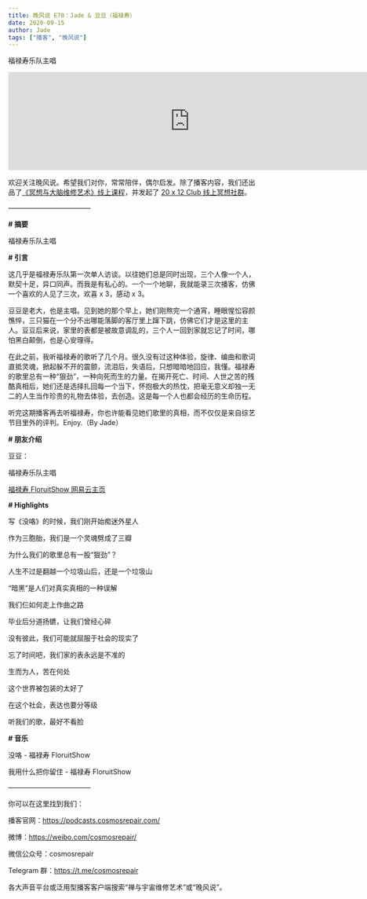 ```yaml
---
title: 晚风说 E70：Jade & 豆豆（福禄寿）
date: 2020-09-15
author: Jade
tags: ["播客", "晚风说"]
---
```


福禄寿乐队主唱

<!--more-->

<iframe src="https://fireside.fm/player/v2/trfV16OE+83-ZuOC7?theme=light" width="740" height="200" frameborder="0" scrolling="no"></iframe>

欢迎关注晚风说。希望我们对你，常常陪伴，偶尔启发。除了播客内容，我们还出品了[《冥想与大脑维修艺术》线上课程](https://mp.weixin.qq.com/s?__biz=MzA5Nzk4MDMxMg==&mid=2247484680&idx=1&sn=2a5b8f1e1f1c1e6820adf5cc95d997fe&chksm=9099dfffa7ee56e9408aa248731e3e3e502c984ca1e577decc28d66d458f2e93a600dc6d6b40&scene=21#wechat_redirect)，并发起了 [20 x 12 Club 线上冥想社群](https://mp.weixin.qq.com/s?__biz=MzA5Nzk4MDMxMg==&mid=2247484834&idx=1&sn=ebd2c537b12e63baef2e9eaac505c26b&chksm=9099df55a7ee5643ab84485931d52082bbb2a6ee7078bdd536faf2cbbcb7bb22783aeaf13d4b&scene=21#wechat_redirect)。

————————————

**# 摘要**

福禄寿乐队主唱

**# 引言**

这几乎是福禄寿乐队第一次单人访谈。以往她们总是同时出现，三个人像一个人，默契十足，异口同声。而我是有私心的。一个一个地聊，我就能录三次播客，仿佛一个喜欢的人见了三次，欢喜 x 3，感动 x 3。

豆豆是老大，也是主唱。见到她的那个早上，她们刚熬完一个通宵，睡眼惺忪容颜憔悴，三只猫在一个分不出哪能落脚的客厅里上蹿下跳，仿佛它们才是这里的主人。豆豆后来说，家里的表都是被故意调乱的，三个人一回到家就忘记了时间，哪怕黑白颠倒，也是心安理得。

在此之前，我听福禄寿的歌听了几个月。很久没有过这种体验，旋律、编曲和歌词直抵灵魂，掀起躲不开的震颤，流泪后，失语后，只想暗暗地回应，我懂。福禄寿的歌里总有一种“狠劲”，一种向死而生的力量。在揭开死亡、时间、人世之苦的残酷真相后，她们还是选择扎回每一个当下，怀抱极大的热忱，把毫无意义却独一无二的人生当作珍贵的礼物去体验，去创造。这是每一个人也都会经历的生命历程。

听完这期播客再去听福禄寿，你也许能看见她们歌里的真相，而不仅仅是来自综艺节目里外的评判。Enjoy.（By Jade）

**# 朋友介绍**

豆豆：

福禄寿乐队主唱

[福禄寿 FloruitShow 网易云主页](https://music.163.com/#/user/home?id=402488743)

**# Highlights**

写《没咯》的时候，我们刚开始痴迷外星人

作为三胞胎，我们是一个灵魂劈成了三瓣

为什么我们的歌里总有一股“狠劲”？

人生不过是翻越一个垃圾山后，还是一个垃圾山

“暗黑”是人们对真实真相的一种误解

我们仨如何走上作曲之路

毕业后分道扬镳，让我们曾经心碎

没有彼此，我们可能就屈服于社会的现实了

忘了时间吧，我们家的表永远是不准的

生而为人，苦在何处

这个世界被包装的太好了

在这个社会，表达也要分等级

听我们的歌，最好不看脸

**# 音乐**

没咯 - 福禄寿 FloruitShow

我用什么把你留住 - 福禄寿 FloruitShow

————————————

你可以在这里找到我们：

播客官网：https://podcasts.cosmosrepair.com/

微博：https://weibo.com/cosmosrepair/

微信公众号：cosmosrepair

Telegram 群：https://t.me/cosmosrepair

各大声音平台或泛用型播客客户端搜索“禅与宇宙维修艺术”或“晚风说”。